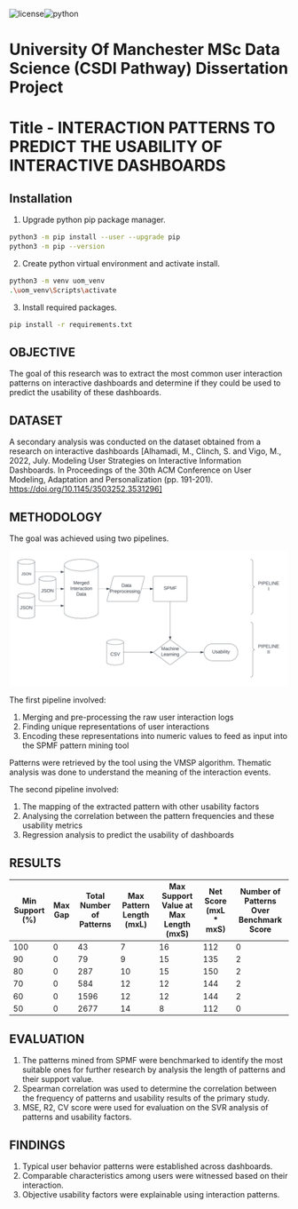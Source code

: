 ![license](https://img.shields.io/badge/License-MIT-green.svg)![python](https://img.shields.io/badge/python-3.10-blue)

# University Of Manchester MSc Data Science (CSDI Pathway) Dissertation Project
# Title - INTERACTION PATTERNS TO PREDICT THE USABILITY OF INTERACTIVE DASHBOARDS

## Installation
1. Upgrade python pip package manager. 
```bash
python3 -m pip install --user --upgrade pip
python3 -m pip --version
```
2. Create python virtual environment and activate install.
```bash
python3 -m venv uom_venv
.\uom_venv\Scripts\activate
```
3. Install required packages.
```bash
pip install -r requirements.txt
```

## OBJECTIVE
The goal of this research was to extract the most common user interaction patterns on interactive dashboards and determine if they could be used to predict the usability of these dashboards. 

## DATASET

A secondary analysis was conducted on the dataset obtained  from a research on interactive dashboards [Alhamadi, M., Clinch, S. and Vigo, M., 2022, July. Modeling User Strategies on Interactive Information Dashboards. In Proceedings of the 30th ACM Conference on User Modeling, Adaptation and Personalization (pp. 191-201). https://doi.org/10.1145/3503252.3531296]  

## METHODOLOGY
The goal was achieved using two pipelines.

![Outline of the process of KDD from interaction patterns to determine usability](https://github.com/ssuurryyaaa/UoM_Dissertation/blob/main/images/METHOD.png)

The first pipeline involved:
1. Merging and pre-processing the raw user interaction logs
2. Finding unique representations of user interactions
3. Encoding these representations into numeric values to feed as input into the SPMF pattern mining tool

Patterns were retrieved by the tool using the VMSP algorithm.
Thematic analysis was done to understand the meaning of the interaction events.

The second pipeline involved:
1. The mapping of the extracted pattern with other usability factors
2. Analysing the correlation between the pattern frequencies and these usability metrics
3. Regression analysis to predict the usability of dashboards

## RESULTS
| Min Support (%) | Max Gap | Total Number of Patterns | Max Pattern Length (mxL) | Max Support Value at Max Length (mxS) | Net Score (mxL * mxS) | Number of Patterns Over Benchmark Score |
|-----------------|---------|--------------------------|---------------------------|----------------------------------------|-----------------------|--------------------------------------|
| 100             | 0       | 43                       | 7                         | 16                                     | 112                   | 0                                    |
| 90              | 0       | 79                       | 9                         | 15                                     | 135                   | 2                                    |
| 80              | 0       | 287                      | 10                        | 15                                     | 150                   | 2                                    |
| 70              | 0       | 584                      | 12                        | 12                                     | 144                   | 2                                    |
| 60              | 0       | 1596                     | 12                        | 12                                     | 144                   | 2                                    |
| 50              | 0       | 2677                     | 14                        | 8                                      | 112                   | 0                                    |


## EVALUATION
1. The patterns mined from SPMF were benchmarked to identify the most suitable ones for further research by analysis the length of patterns and their support value.
2. Spearman correlation was used to determine the correlation between the frequency of patterns and usability results of the primary study.
3. MSE, R2, CV score were used for evaluation on the SVR analysis of patterns and usability factors.

## FINDINGS
1. Typical user behavior patterns were established across dashboards.
2. Comparable characteristics among users were witnessed based on their interaction.
3. Objective usability factors were explainable using interaction patterns.

